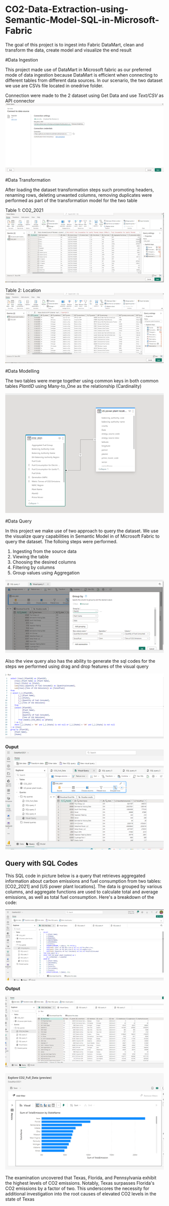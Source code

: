 # CO2-Data-Extraction-using-Semantic-Model-SQL-in-Microsoft-Fabric

The goal of this project is to ingest into Fabric DataMart, clean and transform the data, create model and visualize the end result

#Data Ingestion 

This project made use of DataMart in Microsoft fabric as our preferred mode of data ingestion because DataMart is efficient when connecting to different tables from different data sources. In our scenario, the two dataset we use are CSVs file located in onedrive folder.  

Connection were made to the 2 dataset using Get Data and use *Text/CSV* as API connector
![Getting the Data](https://github.com/Ainaganiu/CO2-Data-Extraction-using-Semantic-Model-SQL-in-Microsoft-Fabric/blob/main/Pictures/ingestion.png)

#Data Transformation

After loading the dataset transformation steps such promoting headers, renaming rows, deleting unwanted columns, removing duplicates were performed as part of the transformation model for the two table

Table 1: CO2_2021
![Table 1](https://github.com/Ainaganiu/CO2-Data-Extraction-using-Semantic-Model-SQL-in-Microsoft-Fabric/blob/main/Pictures/table1.png)

Table 2: Location
![Table 2](https://github.com/Ainaganiu/CO2-Data-Extraction-using-Semantic-Model-SQL-in-Microsoft-Fabric/blob/main/Pictures/table2.png)

#Data Modelling

The two tables were merge together using common keys in both common tables *PlantID* using Many-to_One as the relationship (Cardinality)

![model](https://github.com/Ainaganiu/CO2-Data-Extraction-using-Semantic-Model-SQL-in-Microsoft-Fabric/blob/main/Pictures/model.png)

#Data Query

In this project we make use of two approach to query the dataset. We use the visualize quary capabilities in Semantic Model in of Microsoft Fabric to query the dataset. The folloing steps were performed.
1. Ingesting from the source data
2. Viewing the table
3. Choosing the desired columns
4. Filtering by columns
5. Group values using Aggregation

![visual Query 1](https://github.com/Ainaganiu/CO2-Data-Extraction-using-Semantic-Model-SQL-in-Microsoft-Fabric/blob/main/Pictures/visualquery1.png)

Also the view query also has the ability to generate the sql codes for the steps we performed using drag and drop features of the visual query

![sql codes](https://github.com/Ainaganiu/CO2-Data-Extraction-using-Semantic-Model-SQL-in-Microsoft-Fabric/blob/main/Pictures/sqlcodes.png)

**Ouput**
![visualQueryResult](https://github.com/Ainaganiu/CO2-Data-Extraction-using-Semantic-Model-SQL-in-Microsoft-Fabric/blob/main/Pictures/visualqueryoutput.png)

## Query with SQL Codes

This SQL code in picture below is a query that retrieves aggregated information about carbon emissions and fuel consumption from two tables: [CO2_2021] and [US power plant locations]. The data is grouped by various columns, and aggregate functions are used to calculate total and average emissions, as well as total fuel consumption. Here's a breakdown of the code:

![SQL Codes](https://github.com/Ainaganiu/CO2-Data-Extraction-using-Semantic-Model-SQL-in-Microsoft-Fabric/blob/main/Pictures/sqlqueriescodes.png)

**Output**

![query output](https://github.com/Ainaganiu/CO2-Data-Extraction-using-Semantic-Model-SQL-in-Microsoft-Fabric/blob/main/Pictures/queryoutput.png)

![output visual 2](https://github.com/Ainaganiu/CO2-Data-Extraction-using-Semantic-Model-SQL-in-Microsoft-Fabric/blob/main/Pictures/graphlsql.png)

The examination uncovered that Texas, Florida, and Pennsylvania exhibit the highest levels of CO2 emissions. Notably, Texas surpasses Florida's CO2 emissions by a factor of two. This underscores the necessity for additional investigation into the root causes of elevated CO2 levels in the state of Texas
